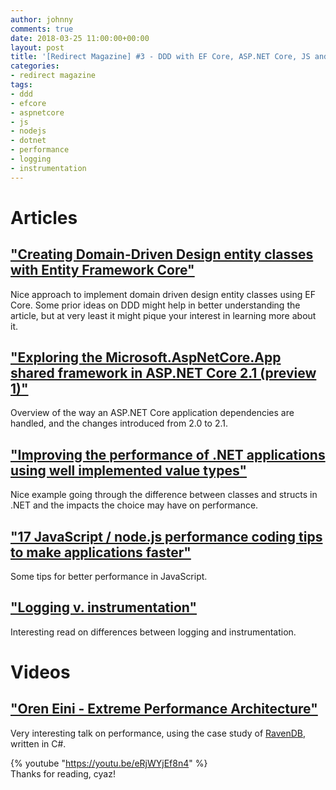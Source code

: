 ```yaml
---
author: johnny
comments: true
date: 2018-03-25 11:00:00+00:00
layout: post
title: '[Redirect Magazine] #3 - DDD with EF Core, ASP.NET Core, JS and .NET perf and some logging bits'
categories:
- redirect magazine
tags:
- ddd
- efcore
- aspnetcore
- js
- nodejs
- dotnet
- performance
- logging
- instrumentation
---
```


# Articles
## ["Creating Domain-Driven Design entity classes with Entity Framework Core"](https://www.thereformedprogrammer.net/creating-domain-driven-design-entity-classes-with-entity-framework-core/)
Nice approach to implement domain driven design entity classes using EF Core. Some prior ideas on DDD might help in better understanding the article, but at very least it might pique your interest in learning more about it.
<br/>
## ["Exploring the Microsoft.AspNetCore.App shared framework in ASP.NET Core 2.1 (preview 1)"](https://andrewlock.net/exploring-the-microsoft-aspnetcore-app-shared-framework-in-asp-net-core-2-1-preview-1/)
Overview of the way an ASP.NET Core application dependencies are handled, and the changes introduced from 2.0 to 2.1.
<br/>
## ["Improving the performance of .NET applications using well implemented value types"](http://www.elemarjr.com/en/2018/03/improving-the-performance-of-net-applications-using-well-implemented-value-types/)
Nice example going through the difference between classes and structs in .NET and the impacts the choice may have on performance.
<br/>
## ["17 JavaScript / node.js performance coding tips to make applications faster"](http://voidcanvas.com/javascript-performant-coding-tips/)
Some tips for better performance in JavaScript.
<br/>
## ["Logging v. instrumentation"](https://peter.bourgon.org/blog/2016/02/07/logging-v-instrumentation.html)
Interesting read on differences between logging and instrumentation.
<br/>
# Videos
## ["Oren Eini - Extreme Performance Architecture"](https://youtu.be/eRjWYjEf8n4)
Very interesting talk on performance, using the case study of [RavenDB](https://ravendb.net/), written in C#.

{% youtube "https://youtu.be/eRjWYjEf8n4" %}
<br/>
Thanks for reading, cyaz!